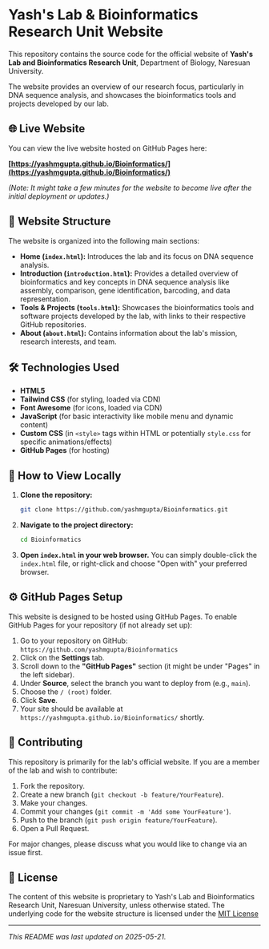 # Yash's Lab & Bioinformatics Research Unit Website

This repository contains the source code for the official website of **Yash's Lab and Bioinformatics Research Unit**, Department of Biology, Naresuan University.

The website provides an overview of our research focus, particularly in DNA sequence analysis, and showcases the bioinformatics tools and projects developed by our lab.

## :globe_with_meridians: Live Website

You can view the live website hosted on GitHub Pages here:

**[https://yashmgupta.github.io/Bioinformatics/](https://yashmgupta.github.io/Bioinformatics/)**

*(Note: It might take a few minutes for the website to become live after the initial deployment or updates.)*

## :page_facing_up: Website Structure

The website is organized into the following main sections:

*   **Home (`index.html`):** Introduces the lab and its focus on DNA sequence analysis.
*   **Introduction (`introduction.html`):** Provides a detailed overview of bioinformatics and key concepts in DNA sequence analysis like assembly, comparison, gene identification, barcoding, and data representation.
*   **Tools & Projects (`tools.html`):** Showcases the bioinformatics tools and software projects developed by the lab, with links to their respective GitHub repositories.
*   **About (`about.html`):** Contains information about the lab's mission, research interests, and team.

## :hammer_and_wrench: Technologies Used

*   **HTML5**
*   **Tailwind CSS** (for styling, loaded via CDN)
*   **Font Awesome** (for icons, loaded via CDN)
*   **JavaScript** (for basic interactivity like mobile menu and dynamic content)
*   **Custom CSS** (in `<style>` tags within HTML or potentially `style.css` for specific animations/effects)
*   **GitHub Pages** (for hosting)

## :rocket: How to View Locally

1.  **Clone the repository:**
    ```bash
    git clone https://github.com/yashmgupta/Bioinformatics.git
    ```
2.  **Navigate to the project directory:**
    ```bash
    cd Bioinformatics
    ```
3.  **Open `index.html` in your web browser.**
    You can simply double-click the `index.html` file, or right-click and choose "Open with" your preferred browser.

## :gear: GitHub Pages Setup

This website is designed to be hosted using GitHub Pages. To enable GitHub Pages for your repository (if not already set up):

1.  Go to your repository on GitHub: `https://github.com/yashmgupta/Bioinformatics`
2.  Click on the **Settings** tab.
3.  Scroll down to the **"GitHub Pages"** section (it might be under "Pages" in the left sidebar).
4.  Under **Source**, select the branch you want to deploy from (e.g., `main`).
5.  Choose the `/ (root)` folder.
6.  Click **Save**.
7.  Your site should be available at `https://yashmgupta.github.io/Bioinformatics/` shortly.

## :handshake: Contributing

This repository is primarily for the lab's official website. If you are a member of the lab and wish to contribute:

1.  Fork the repository.
2.  Create a new branch (`git checkout -b feature/YourFeature`).
3.  Make your changes.
4.  Commit your changes (`git commit -m 'Add some YourFeature'`).
5.  Push to the branch (`git push origin feature/YourFeature`).
6.  Open a Pull Request.

For major changes, please discuss what you would like to change via an issue first.

## :memo: License

The content of this website is proprietary to Yash's Lab and Bioinformatics Research Unit, Naresuan University, unless otherwise stated. The underlying code for the website structure is licensed under the [MIT License](LICENSE.md)

---

*This README was last updated on 2025-05-21.*
